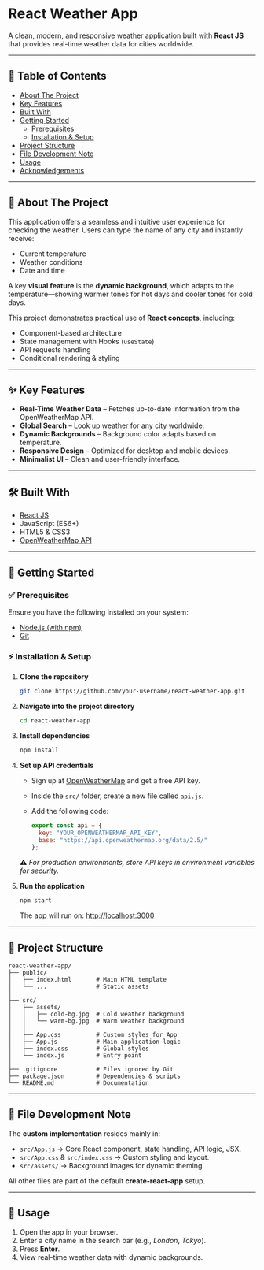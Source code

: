 
# React Weather App

A clean, modern, and responsive weather application built with **React JS** that provides real-time weather data for cities worldwide.  

---

## 📑 Table of Contents
- [About The Project](#about-the-project)
- [Key Features](#key-features)
- [Built With](#built-with)
- [Getting Started](#getting-started)
  - [Prerequisites](#prerequisites)
  - [Installation & Setup](#installation--setup)
- [Project Structure](#project-structure)
- [File Development Note](#file-development-note)
- [Usage](#usage)
- [Acknowledgements](#acknowledgements)

---

## 📖 About The Project
This application offers a seamless and intuitive user experience for checking the weather. Users can type the name of any city and instantly receive:  
- Current temperature  
- Weather conditions  
- Date and time  

A key **visual feature** is the **dynamic background**, which adapts to the temperature—showing warmer tones for hot days and cooler tones for cold days.  

This project demonstrates practical use of **React concepts**, including:  
- Component-based architecture  
- State management with Hooks (`useState`)  
- API requests handling  
- Conditional rendering & styling  

---

## ✨ Key Features
- **Real-Time Weather Data** – Fetches up-to-date information from the OpenWeatherMap API.  
- **Global Search** – Look up weather for any city worldwide.  
- **Dynamic Backgrounds** – Background color adapts based on temperature.  
- **Responsive Design** – Optimized for desktop and mobile devices.  
- **Minimalist UI** – Clean and user-friendly interface.  

---

## 🛠 Built With
- [React JS](https://react.dev/)  
- JavaScript (ES6+)  
- HTML5 & CSS3  
- [OpenWeatherMap API](https://openweathermap.org/api)  

---

## 🚀 Getting Started

### ✅ Prerequisites
Ensure you have the following installed on your system:  
- [Node.js (with npm)](https://nodejs.org/)  
- [Git](https://git-scm.com/)  

### ⚡ Installation & Setup
1. **Clone the repository**  
   ```bash
   git clone https://github.com/your-username/react-weather-app.git


2. **Navigate into the project directory**

   ```bash
   cd react-weather-app
   ```

3. **Install dependencies**

   ```bash
   npm install
   ```

4. **Set up API credentials**

   * Sign up at [OpenWeatherMap](https://openweathermap.org/) and get a free API key.
   * Inside the `src/` folder, create a new file called `api.js`.
   * Add the following code:

     ```javascript
     export const api = {
       key: "YOUR_OPENWEATHERMAP_API_KEY",
       base: "https://api.openweathermap.org/data/2.5/"
     };
     ```

   ⚠️ *For production environments, store API keys in environment variables for security.*

5. **Run the application**

   ```bash
   npm start
   ```

   The app will run on: [http://localhost:3000](http://localhost:3000)

---

## 📂 Project Structure

```
react-weather-app/
├── public/
│   ├── index.html       # Main HTML template
│   └── ...              # Static assets
│
├── src/
│   ├── assets/
│   │   ├── cold-bg.jpg  # Cold weather background
│   │   └── warm-bg.jpg  # Warm weather background
│   │
│   ├── App.css          # Custom styles for App
│   ├── App.js           # Main application logic
│   ├── index.css        # Global styles
│   └── index.js         # Entry point
│
├── .gitignore           # Files ignored by Git
├── package.json         # Dependencies & scripts
└── README.md            # Documentation
```

---

## 📝 File Development Note

The **custom implementation** resides mainly in:

* `src/App.js` → Core React component, state handling, API logic, JSX.
* `src/App.css` & `src/index.css` → Custom styling and layout.
* `src/assets/` → Background images for dynamic theming.

All other files are part of the default **create-react-app** setup.

---

## 🎯 Usage

1. Open the app in your browser.
2. Enter a city name in the search bar (e.g., *London*, *Tokyo*).
3. Press **Enter**.
4. View real-time weather data with dynamic backgrounds.

